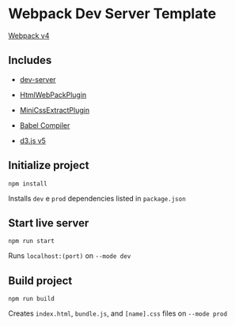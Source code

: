 # Webpack Dev Server Template

[Webpack v4](https://webpack.js.org/)

## Includes

* [dev-server](https://github.com/webpack/webpack-dev-server)
* [HtmlWebPackPlugin](https://github.com/jantimon/html-webpack-plugin)
* [MiniCssExtractPlugin](https://github.com/webpack-contrib/mini-css-extract-plugin)
* [Babel Compiler](http://babeljs.io/)

* [d3.js v5](https://github.com/d3/d3/blob/master/API.md)

## Initialize project

```
npm install
```
Installs `dev` e `prod` dependencies listed in `package.json`

## Start live server

```
npm run start
```
Runs `localhost:(port)` on `--mode dev`

## Build project

```
npm run build
```
Creates `index.html`, `bundle.js`, and `[name].css` files on `--mode prod`
